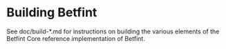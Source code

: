 Building Betfint
=============

See doc/build-*.md for instructions on building the various
elements of the Betfint Core reference implementation of Betfint.
